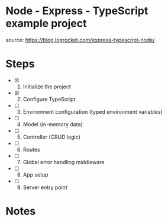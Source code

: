# Node - Express - TypeScript example project

source: https://blog.logrocket.com/express-typescript-node/

# Steps

- [x] 1. Initialize the project
- [x] 2. Configure TypeScript
- [ ] 3. Environment configuration (typed environment variables)
- [ ] 4. Model (in-memory data)
- [ ] 5. Controller (CRUD logic)
- [ ] 6. Routes
- [ ] 7. Global error handling middleware
- [ ] 8. App setup
- [ ] 9. Server entry point

# Notes

